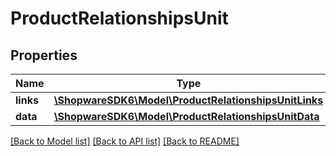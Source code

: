 # ProductRelationshipsUnit

## Properties
Name | Type | Description | Notes
------------ | ------------- | ------------- | -------------
**links** | [**\ShopwareSDK6\Model\ProductRelationshipsUnitLinks**](ProductRelationshipsUnitLinks.md) |  | [optional] 
**data** | [**\ShopwareSDK6\Model\ProductRelationshipsUnitData**](ProductRelationshipsUnitData.md) |  | [optional] 

[[Back to Model list]](../../README.md#documentation-for-models) [[Back to API list]](../../README.md#documentation-for-api-endpoints) [[Back to README]](../../README.md)

